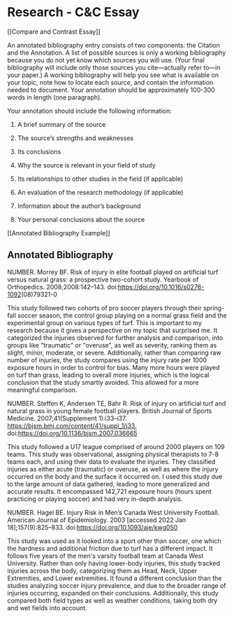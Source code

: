 # Research - C&C Essay

[[Compare and Contrast Essay]]

An annotated bibliography entry consists of two components: the Citation and the Annotation. A list of possible sources is only a working bibliography because you do not yet know which sources you will use. (Your final bibliography will include only those sources you cite—actually refer to—in your paper.) A working bibliography will help you see what is available on your topic, note how to locate each source, and contain the information needed to document. Your annotation should be approximately 100-300 words in length (one paragraph).

Your annotation should  include the following information:

1. A brief summary of the source

2. The source’s strengths and weaknesses

3. Its conclusions

4. Why the source is relevant in your field of study

5. Its relationships to other studies in the field (if applicable)

6. An evaluation of the research methodology (if applicable)

7. Information about the author’s background

8. Your personal conclusions about the source

[[Annotated Bibliography Example]]

## Annotated Bibliography

NUMBER. Morrey BF. Risk of injury in elite football played on artificial turf versus natural grass: a prospective two-cohort study. Yearbook of Orthopedics. 2008;2008:142–143. doi:<https://doi.org/10.1016/s0276-1092>(08)79321-0

This study followed two cohorts of pro soccer players through their spring-fall soccer season, the control group playing on a normal grass field and the experimental group on various types of turf. This is important to my research because it gives a perspective on my topic that surprised me. It categorized the injuries observed for further analysis and comparison, into groups like "traumatic" or "overuse", as well as severity, ranking them as slight, minor, moderate, or severe. Additionally, rather than comparing raw number of injuries, the study compares using the injury rate per 1000 exposure hours in order to control for bias. Many more hours were played on turf than grass, leading to overall more injuries, which is the logical conclusion that the study smartly avoided. This allowed for a more meaningful comparison.

NUMBER. Steffen K, Andersen TE, Bahr R. Risk of injury on artificial turf and natural grass in young female football players. British Journal of Sports Medicine. 2007;41(Supplement 1):i33–i37. <https://bjsm.bmj.com/content/41/suppl_1/i33.> doi:<https://doi.org/10.1136/bjsm.2007.036665>

This study followed a U17 league comprised of around 2000 players on 109 teams. This study was observational, assigning physical therapists to 7-8 teams each, and using their data to evaluate the injuries. They classified injuries as either acute (traumatic) or overuse, as well as where the injury occurred on the body and the surface it occurred on. I used this study due to the large amount of data gathered, leading to more generalized and accurate results. It encompassed 142,721 exposure hours (hours spent practicing or playing soccer) and had very in-depth analysis.

NUMBER. Hagel BE. Injury Risk in Men’s Canada West University Football. American Journal of Epidemiology. 2003 \[accessed 2022 Jan 18\];157(9):825–833. doi:<https://doi.org/10.1093/aje/kwg050>

This study was used as it looked into a sport other than soccer, one which the hardness and additional friction due to turf has a different impact. It follows five years of the men's varsity football team at Canada West University. Rather than only having lower-body injuries, this study tracked injuries across the body, categorizing them as Head, Neck, Upper Extremities, and Lower extremities. It found a different conclusion than the studies analyzing soccer injury prevalence, and due to the broader range of injuries occurring, expanded on their conclusions. Additionally, this study compared both field types as well as weather conditions, taking both dry and wet fields into account.